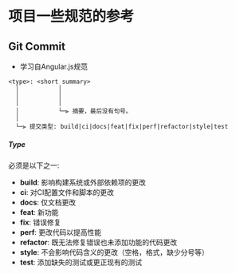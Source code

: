 # 项目一些规范的参考

## Git Commit

- 学习自Angular.js规范
```
<type>: <short summary>
  │           │
  │           │
  │           │
  │           └─⫸ 摘要，最后没有句号。       
  │
  └─⫸ 提交类型: build|ci|docs|feat|fix|perf|refactor|style|test
```


##### Type

必须是以下之一:
- **build**: 影响构建系统或外部依赖项的更改
- **ci**: 对CI配置文件和脚本的更改
- **docs**: 仅文档更改
- **feat**: 新功能
- **fix**: 错误修复
- **perf**: 更改代码以提高性能
- **refactor**: 既无法修复错误也未添加功能的代码更改
- **style**: 不会影响代码含义的更改（空格，格式，缺少分号等）
- **test**: 添加缺失的测试或更正现有的测试